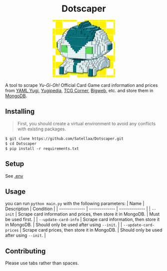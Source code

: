 <h1 align="center">Dotscaper</h1>
<p align="center">
  <img src="/public/dotscaper.png" width="200" height="184"/>
</p>

A tool to scrape _Yu-Gi-Oh!_ Official Card Game card information and prices from [YAML Yugi](https://github.com/DawnbrandBots/yaml-yugi), [Yugipedia](https://yugipedia.com/wiki/Yugipedia), [TCG Corner](https://tcg-corner.com/), [Bigweb](https://www.bigweb.co.jp/ja/products/yugioh), etc. and store them in [MongoDB](https://www.mongodb.com).

## Installing

> First, you should create a virtual environment to avoid any conflicts with existing packages.
```
$ git clone https://github.com/Satellaa/Dotscaper.git
$ cd Dotscaper
$ pip install -r requirements.txt
```

## Setup

See [.env](.env)

## Usage

you can run `python main.py` with the following parameters:
| Name  | Description | Condition |
| ------------- | ------------- | ------------- |
| `--init`  | Scrape card information and prices, then store it in MongoDB.  | Must be used first.              |
| `--update-card-info`  | Scrape card information, then store it in MongoDB.  | Should only be used after using `--init`.               |
| `--update-card-prices`  | Scrape card prices, then store it in MongoDB.  | Should only be used after using `--init`.               |

## Contributing

Please use tabs rather than spaces.
